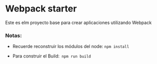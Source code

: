 # Webpack starter

Este es elm proyecto base para crear aplicaciones utilizando Webpack

### Notas:

* Recuerde reconstruir los módulos del node: ```npm install```

* Para construir el Build:``` npm run build```


